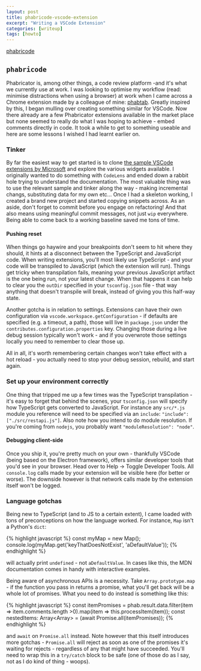 ```yaml
---
layout: post
title: phabricode-vscode-extension
excerpt: "Writing a VSCode Extension"
categories: [writeup]
tags: [howto]
---
```


[phabricode](https://github.com/hudson-trading/phabricode)

## `phabricode` ##

Phabricator is, among other things, a code review platform -and it's what we currently use at work. I was looking to optimise my workflow (read: minimise distractions when using a browser) at work when I came across a Chrome extension made by a colleague of mine: [phabtab](https://github.com/sdutoit/phabtab). Greatly inspired by this, I began mulling over creating something similar for VSCode. Now there already are a few Phabricator extensions available in the market place but none seemed to really do what I was hoping to achieve - embed comments directly in code. It took a while to get to something useable and here are some lessons I wished I had learnt earlier on.

### Tinker ###

By far the easiest way to get started is to clone [the sample VSCode extensions by Microsoft](https://github.com/Microsoft/vscode-extension-samples) and explore the various widgets available. I originally wanted to do something with `CodeLens` and ended down a rabbit hole trying to understand the documentation. The most valuable thing was to use the relevant sample and tinker along the way - making incremental changs, substituting data for my own etc... Once I had a skeleton working, I created a brand new project and started copying snippets across. As an aside, don't forget to commit before you engage on refactoring! And that also means using meaningful commit messages, not just `wip` everywhere. Being able to come back to a working baseline saved me tons of time.

#### Pushing reset ####

When things go haywire and your breakpoints don't seem to hit where they should, it hints at a disconnect between the TypeScript and JavaScript code. When writing extensions, you'll most likely use TypeScript - and your code will be transpiled to JavaScript (which the extension will run). Things get tricky when transpilation fails, meaning your previous JavaScript artifact is the one being run, not your latest change. When that happens it can help to clear you the `outDir` specified in your `tsconfig.json` file - that way anything that doesn't transpile will break, instead of giving you this half-way state.

Another gotcha is in relation to settings. Extensions can have their own configuration via `vscode.workspace.getConfiguration` - if defaults are specified (e.g. a timeout, a path), those will live in `package.json` under the `contributes.configuration.properties` key. Changing those during a live debug session typically won't work - and if you overwrote those settings locally you need to remember to clear those up.
 
All in all, it's worth remembering certain changes won't take effect with a hot reload - you actually need to stop your debug session, rebuild, and start again.

### Set up your environment correctly ###

One thing that tripped me up a few times was the TypeScript transpilation - it's easy to forget that behind the scenes, your `tsconfig.json` will specify how TypeScript gets converted to JavaScript. For instance any `src/*.js` module you reference will need to be specified via an `include`: `"include": ["./src/restapi.js"]`. Also note how you intend to do module resolution. If you're coming from `nodejs`, you probably want `"moduleResolution": "node"`.

#### Debugging client-side ####

Once you ship it, you're pretty much on your own - thankfully VSCode (being based on the Electron framework), offers similar developer tools that you'd see in your browser. Head over to Help -> Toggle Developer Tools. All `console.log` calls made by your extension will be visible here (for better or worse). The downside however is that network calls made by the extension itself won't be logged.


### Language gotchas ###

Being new to TypeScript (and to JS to a certain extent), I came loaded with tons of preconceptions on how the language worked. For instance, `Map` isn't a Python's `dict`:

{% highlight javascript %}
const myMap = new Map();
console.log(myMap.get('keyThatDoesNotExist', 'aDefaultValue'));
{% endhighlight %}

will actually print `undefined` - not `aDefaultValue`. In cases like this, the MDN documentation comes in handy with interactive examples.

Being aware of asynchronous APIs is a necessity. Take `Array.prototype.map` - if the function you pass in returns a promise, what you'll get back will be a whole lot of promises. What you need to do instead is something like this:

{% highlight javascript %}
const itemPromises = phab.result.data.filter(item => item.comments.length >0).map(item => this.processItem(item));
const nestedItems: Array<Array<CommentWrapper>> = (await Promise.all(itemPromises));
{% endhighlight %}

and `await` on `Promise.all` instead. Note however that this itself introduces more gotchas - `Promise.all` will reject as soon as one of the promises it's waiting for rejects - regardless of any that might have succeeded. You'll need to wrap this in a `try/catch` block to be safe (one of those do as I say, not as I do kind of thing - woops).
